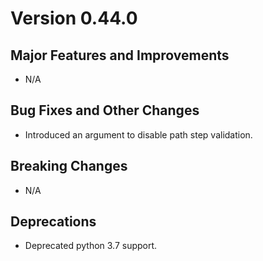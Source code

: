 # Version 0.44.0

## Major Features and Improvements

*   N/A

## Bug Fixes and Other Changes

*   Introduced an argument to disable path step validation.

## Breaking Changes

*   N/A

## Deprecations

*   Deprecated python 3.7 support.

